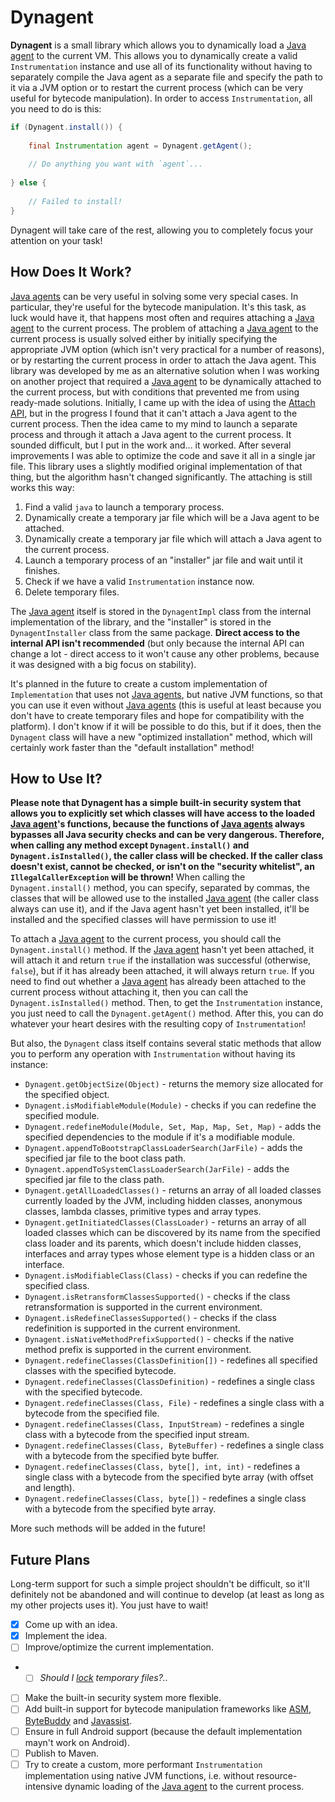 # Dynagent

**Dynagent** is a small library which allows you to dynamically load a
[Java agent](https://docs.oracle.com/javase/10/docs/api/java/lang/instrument/package-summary.html) to
the current VM. This allows you to dynamically create a valid `Instrumentation` instance and use all of
its functionality without having to separately compile the Java agent as a separate file and specify
the path to it via a JVM option or to restart the current process (which can be very useful for
bytecode manipulation). In order to access `Instrumentation`, all you need to do is this:

```java
if (Dynagent.install()) {
	
	final Instrumentation agent = Dynagent.getAgent();
	
	// Do anything you want with `agent`...
	
} else {
	
	// Failed to install!
}
```

Dynagent will take care of the rest, allowing you to completely focus your attention on your task!

## How Does It Work?

[Java agents](https://docs.oracle.com/javase/10/docs/api/java/lang/instrument/package-summary.html)
can be very useful in solving some very special cases. In particular, they're useful for
the bytecode manipulation. It's this task, as luck would have it, that happens most often and
requires attaching a
[Java agent](https://docs.oracle.com/javase/10/docs/api/java/lang/instrument/package-summary.html) to
the current process. The problem of attaching a
[Java agent](https://docs.oracle.com/javase/10/docs/api/java/lang/instrument/package-summary.html) to
the current process is usually solved either by initially specifying the appropriate JVM option (which
isn't very practical for a number of reasons), or by restarting the current process in order to attach
the Java agent. This library was developed by me as an alternative solution when I was working on
another project that required a
[Java agent](https://docs.oracle.com/javase/10/docs/api/java/lang/instrument/package-summary.html) to be
dynamically attached to the current process, but with conditions that prevented me from using
ready-made solutions. Initially, I came up with the idea of using the
[Attach API](https://www.baeldung.com/java-instrumentation#dynamic-load), but in the progress I found that
it can't attach a Java agent to the current process. Then the idea came to my mind to launch
a separate process and through it attach a Java agent to the current process. It sounded difficult,
but I put in the work and... it worked. After several improvements I was able to optimize the code and save
it all in a single jar file. This library uses a slightly modified original implementation of that thing,
but the algorithm hasn't changed significantly. The attaching is still works this way:

1. Find a valid `java` to launch a temporary process.
2. Dynamically create a temporary jar file which will be a Java agent to be attached.
3. Dynamically create a temporary jar file which will attach a Java agent to the current process.
4. Launch a temporary process of an "installer" jar file and wait until it finishes.
5. Check if we have a valid `Instrumentation` instance now.
6. Delete temporary files.

The [Java agent](https://docs.oracle.com/javase/10/docs/api/java/lang/instrument/package-summary.html)
itself is stored in the `DynagentImpl` class from the internal implementation of the library, and
the "installer" is stored in the `DynagentInstaller` class from the same package. **Direct access to
the internal API isn't recommended** (but only because the internal API can change a lot - direct access to
it won't cause any other problems, because it was designed with a big focus on stability).

It's planned in the future to create a custom implementation of `Implementation` that uses not
[Java agents](https://docs.oracle.com/javase/10/docs/api/java/lang/instrument/package-summary.html), but
native JVM functions, so that you can use it even without
[Java agents](https://docs.oracle.com/javase/10/docs/api/java/lang/instrument/package-summary.html)
(this is useful at least because you don't have to create temporary files and hope for compatibility with
the platform). I don't know if it will be possible to do this, but if it does, then the `Dynagent` class
will have a new "optimized installation" method, which will certainly work faster than
the "default installation" method!

## How to Use It?

**Please note that Dynagent has a simple built-in security system that allows you to explicitly set
which classes will have access to the loaded
[Java agent](https://docs.oracle.com/javase/10/docs/api/java/lang/instrument/package-summary.html)'s
functions, because the functions of
[Java agents](https://docs.oracle.com/javase/10/docs/api/java/lang/instrument/package-summary.html) always
bypasses all Java security checks and can be very dangerous. Therefore, when calling any method except
`Dynagent.install()` and `Dynagent.isInstalled()`, the caller class will be checked. If the caller class
doesn't exist, cannot be checked, or isn't on the "security whitelist", an `IllegalCallerException` will be
thrown!** When calling the `Dynagent.install()` method, you can specify, separated by commas, the classes
that will be allowed use to the installed
[Java agent](https://docs.oracle.com/javase/10/docs/api/java/lang/instrument/package-summary.html)
(the caller class always can use it), and if the Java agent hasn't yet been installed, it'll be installed
and the specified classes will have permission to use it!

To attach a
[Java agent](https://docs.oracle.com/javase/10/docs/api/java/lang/instrument/package-summary.html)
to the current process, you should call the `Dynagent.install()` method. If the
[Java agent](https://docs.oracle.com/javase/10/docs/api/java/lang/instrument/package-summary.html) hasn't
yet been attached, it will attach it and return `true` if the installation was successful (otherwise,
`false`), but if it has already been attached, it will always return `true`. If you need to find out
whether a
[Java agent](https://docs.oracle.com/javase/10/docs/api/java/lang/instrument/package-summary.html) has
already been attached to the current process without attaching it, then you can call
the `Dynagent.isInstalled()` method. Then, to get the `Instrumentation` instance, you just need to call
the `Dynagent.getAgent()` method. After this, you can do whatever your heart desires with
the resulting copy of `Instrumentation`!

But also, the `Dynagent` class itself contains several static methods that allow you to perform
any operation with `Instrumentation` without having its instance:

- `Dynagent.getObjectSize(Object)` - returns the memory size allocated for the specified object.
- `Dynagent.isModifiableModule(Module)` - checks if you can redefine the specified module.
- `Dynagent.redefineModule(Module, Set, Map, Map, Set, Map)` - adds the specified dependencies to
  the module if it's a modifiable module.
- `Dynagent.appendToBootstrapClassLoaderSearch(JarFile)` - adds the specified jar file to the
  boot class path.
- `Dynagent.appendToSystemClassLoaderSearch(JarFile)` - adds the specified jar file to the class path.
- `Dynagent.getAllLoadedClasses()` - returns an array of all loaded classes currently loaded by the JVM,
  including hidden classes, anonymous classes, lambda classes, primitive types and array types.
- `Dynagent.getInitiatedClasses(ClassLoader)` - returns an array of all loaded classes which can be
  discovered by its name from the specified class loader and its parents, which doesn't include
  hidden classes, interfaces and array types whose element type is a hidden class or an interface.
- `Dynagent.isModifiableClass(Class)` - checks if you can redefine the specified class.
- `Dynagent.isRetransformClassesSupported()` - checks if the class retransformation is supported in
  the current environment.
- `Dynagent.isRedefineClassesSupported()` - checks if the class redefinition is supported in
  the current environment.
- `Dynagent.isNativeMethodPrefixSupported()` - checks if the native method prefix is supported in
  the current environment.
- `Dynagent.redefineClasses(ClassDefinition[])` - redefines all specified classes with
  the specified bytecode.
- `Dynagent.redefineClasses(ClassDefinition)` - redefines a single class with the specified bytecode.
- `Dynagent.redefineClasses(Class, File)` - redefines a single class with a bytecode from
  the specified file.
- `Dynagent.redefineClasses(Class, InputStream)` - redefines a single class with a bytecode from
  the specified input stream.
- `Dynagent.redefineClasses(Class, ByteBuffer)` - redefines a single class with a bytecode from
  the specified byte buffer.
- `Dynagent.redefineClasses(Class, byte[], int, int)` - redefines a single class with a bytecode from
  the specified byte array (with offset and length).
- `Dynagent.redefineClasses(Class, byte[])` - redefines a single class with a bytecode from
  the specified byte array.

More such methods will be added in the future!

## Future Plans

Long-term support for such a simple project shouldn't be difficult, so it'll definitely not be abandoned
and will continue to develop (at least as long as my other projects uses it). You just have to wait!

- [x] Come up with an idea.
- [x] Implement the idea.
- [ ] Improve/optimize the current implementation.
- - [ ] _Should I [lock](https://docs.oracle.com/javase/8/docs/api/java/nio/channels/FileLock.html)
    temporary files?.._
- [ ] Make the built-in security system more flexible.
- [ ] Add built-in support for bytecode manipulation frameworks like [ASM](https://asm.ow2.io),
  [ByteBuddy](https://bytebuddy.net) and [Javassist](https://www.javassist.org).
- [ ] Ensure in full Android support (because the default implementation mayn't work on Android).
- [ ] Publish to Maven.
- [ ] Try to create a custom, more performant `Instrumentation` implementation using native JVM functions,
  i.e. without resource-intensive dynamic loading of the
  [Java agent](https://docs.oracle.com/javase/10/docs/api/java/lang/instrument/package-summary.html) to
  the current process.
